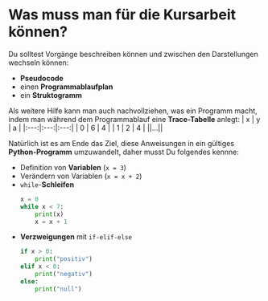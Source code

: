 # Was muss man für die Kursarbeit können?

Du solltest Vorgänge beschreiben können und zwischen den Darstellungen wechseln können:
- **Pseudocode**
- einen **Programmablaufplan**
- ein **Struktogramm**

Als weitere Hilfe kann man auch nachvollziehen, was ein Programm macht, indem man während dem Programmablauf eine **Trace-Tabelle** anlegt:
| x | y | a |
|:---:|:---:|:---:|
| 0 | 6 | 4 |
| 1 | 2 | 4 |
||...||

Natürlich ist es am Ende das Ziel, diese Anweisungen in ein gültiges **Python-Programm** umzuwandelt, daher musst Du folgendes kennne:
- Definition von **Variablen** (`x = 3`)
- Verändern von Variablen (`x = x + 2`)
- `while`-**Schleifen**   
    ```python
    x = 0
    while x < 7:
        print(x)
        x = x + 1
    ```
- **Verzweigungen** mit `if-elif-else`   
    ```python
    if x > 0:
        print("positiv")
    elif x < 0:
        print("negativ")
    else:
        print("null")
    ```